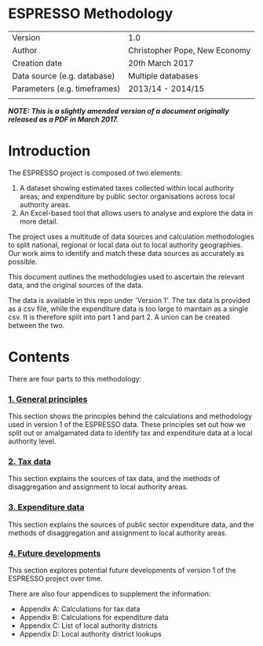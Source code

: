 # ESPRESSO Methodology

|||
|---|---|
| Version | 1.0 |
| Author | Christopher Pope, New Economy |
| Creation date | 20th March 2017 |
| Data source (e.g. database) | Multiple databases |
| Parameters (e.g. timeframes) | 2013/14 - 2014/15 |
|||


***NOTE: This is a slightly amended version of a document originally released as a PDF in March 2017.***

# Introduction
The ESPRESSO project is composed of two elements:
1. A dataset showing estimated taxes collected within local authority areas; and expenditure by public sector organisations across local authority areas.
2. An Excel-based tool that allows users to analyse and explore the data in more detail.

The project uses a multitude of data sources and calculation methodologies to split national, regional or local data out to local authority geographies. Our work aims to identify and match these data sources as accurately as possible.

This document outlines the methodologies used to ascertain the relevant data, and the original sources of the data.

The data is available in this repo under 'Version 1'. The tax data is provided as a csv file, while the expenditure data is too large to maintain as a single csv. It is therefore split into part 1 and part 2. A union can be created between the two.

# Contents
There are four parts to this methodology:
### [1. General principles](https://github.com/GreaterManchesterODA/espresso/blob/main/Version%201/General%20principles.md)
This section shows the principles behind the calculations and methodology used in version 1 of the ESPRESSO data. These principles set out how we split out or amalgamated data to identify tax and expenditure data at a local authority level.

### [2. Tax data](https://github.com/GreaterManchesterODA/espresso/blob/main/Version%201/Tax%20data%20methodology.md)
This section explains the sources of tax data, and the methods of disaggregation and assignment to local authority areas.

### [3. Expenditure data](https://github.com/GreaterManchesterODA/espresso/blob/main/Version%201/Expenditure%20data%20methodology.md)
This section explains the sources of public sector expenditure data, and the methods of disaggregation and assignment to local authority areas.

### [4. Future developments](https://github.com/GreaterManchesterODA/espresso/blob/main/Version%201/Future%20developments.md)
This section explores potential future developments of version 1 of the ESPRESSO project over time.

There are also four appendices to supplement the information:
 - Appendix A: Calculations for tax data
 - Appendix B: Calculations for expenditure data
 - Appendix C: List of local authority districts
 - Appendix D: Local authority district lookups
